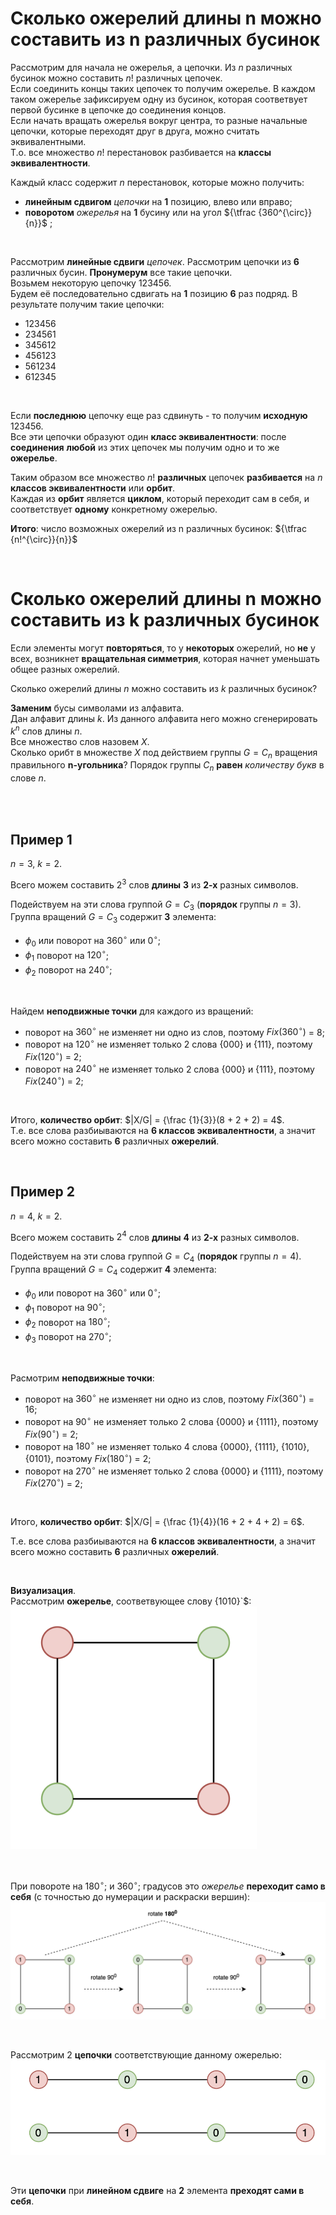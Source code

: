 # Сколько ожерелий длины n можно составить из n различных бусинок
Рассмотрим для начала не ожерелья, а цепочки. Из $`n`$ различных бусинок можно составить $`n!`$ различных цепочек.<br>
Если соединить концы таких цепочек то получим ожерелье. В каждом таком ожерелье зафиксируем одну из бусинок, которая соответвует первой бусинке в цепочке до соединения концов.<br>
Если начать вращать ожерелья вокруг центра, то разные начальные цепочки, которые переходят друг в друга, можно считать эквивалентными.<br>
Т.о. все множество $`n!`$ перестановок разбивается на **классы эквивалентности**.<br>

Каждый класс содержит $`n`$ перестановок, которые можно получить:
- **линейным сдвигом** *цепочки* на **1** позицию, влево или вправо;
- **поворотом** *ожерелья* на **1** бусину или на угол $`{\tfrac {360^{\circ}}{n}}`$ ;

<br>

Рассмотрим **линейные сдвиги** *цепочек*. Рассмотрим цепочки из **6** различных бусин. **Пронумерум** все такие цепочки.<br>
Возьмем некоторую цепочку $`123456`$.<br>
Будем её последовательно сдвигать на **1** позицию **6** раз подряд. В результате получим такие цепочки:
- $`123456`$
- $`234561`$
- $`345612`$
- $`456123`$
- $`561234`$
- $`612345`$

<br>

Если **последнюю** цепочку еще раз сдвинуть - то получим **исходную** $`123456`$.<br>
Все эти цепочки образуют один **класс эквивалентности**: после **соединения** **любой** из этих цепочек мы получим одно и то же **ожерелье**.<br>

Таким образом все множество $`n!`$ **различных** цепочек **разбивается** на $`n`$ **классов эквивалентности** или **орбит**.<br>
Каждая из **орбит** является **циклом**, который переходит сам в себя, и соответствует **одному** конкретному ожерелью.<br>

**Итого**: число возможных ожерелий из n различных бусинок: $`{\tfrac {n!^{\circ}}{n}}`$

<br>

# Сколько ожерелий длины n можно составить из k различных бусинок
Если элементы могут **повторяться**, то у **некоторых** ожерелий, но **не** у всех, возникнет **вращательная симметрия**, которая начнет уменьшать общее разных ожерелий.<br>

Сколько ожерелий длины $`n`$ можно составить из $`k`$ различных бусинок?

**Заменим** бусы символами из алфавита.<br>
Дан алфавит длины $`k`$. Из данного алфавита него можно сгенерировать $`k^{n}`$ слов длины $`n`$.<br>
Все множество слов назовем $`X`$.<br>
Сколько орибт в множестве $`X`$ под действием группы $`G = C_{n}`$ вращения правильного **n-угольника**? Порядок группы $`C_{n}`$ **равен** *количеству букв* в слове $`n`$.<br>
<br>

<br>

## Пример 1
$`n=3`$, $`k=2`$.<br>

Всего можем составить $`2^{3}`$ слов **длины** **3** из **2-х** разных символов.<br>

Подействуем на эти слова группой $`G = C_{3}`$ (**порядок** группы $`n=3`$). Группа вращений $`G = C_{3}`$ содержит **3** элемента:
- $`\phi_{0}`$ или поворот на $`360^{\circ}`$ или $`0^{\circ}`$;
- $`\phi_{1}`$ поворот на $`120^{\circ}`$;
- $`\phi_{2}`$ поворот на $`240^{\circ}`$;

<br>

Найдем **неподвижные точки** для каждого из вращений:
- поворот на $`360^{\circ}`$ не изменяет ни одно из слов, поэтому $`Fix(360^{\circ})`$ = 8;
- поворот на $`120^{\circ}`$ не изменяет только 2 слова $`\{000\}`$ и $`\{111\}`$, поэтому $`Fix(120^{\circ})`$ = 2;
- поворот на $`240^{\circ}`$ не изменяет только 2 слова $`\{000\}`$ и $`\{111\}`$, поэтому $`Fix(240^{\circ})`$ = 2;

<br>

Итого, **количество орбит**: $`|X/G| = {\frac {1}{3}}(8 + 2 + 2) = 4`$.<br>
Т.е. все слова разбиываются на **6 классов эквивалентности**, а значит всего можно составить **6** различных **ожерелий**.<br>

<br>

## Пример 2
$`n=4`$, $`k=2`$.<br>

Всего можем составить $`2^{4}`$ слов **длины** **4** из **2-х** разных символов.<br>

Подействуем на эти слова группой $`G = C_{4}`$ (**порядок** группы $`n=4`$). Группа вращений $`G = C_{4}`$ содержит **4** элемента:
- $`\phi_{0}`$ или поворот на $`360^{\circ}`$ или $`0^{\circ}`$;
- $`\phi_{1}`$ поворот на $`90^{\circ}`$;
- $`\phi_{2}`$ поворот на $`180^{\circ}`$;
- $`\phi_{3}`$ поворот на $`270^{\circ}`$;

<br>

Расмотрим **неподвижные точки**:
- поворот на $`360^{\circ}`$ не изменяет ни одно из слов, поэтому $`Fix(360^{\circ})`$ = 16;
- поворот на $`90^{\circ}`$ не изменяет только 2 слова $`\{0000\}`$ и $`\{1111\}`$, поэтому $`Fix(90^{\circ})`$ = 2;
- поворот на $`180^{\circ}`$ не изменяет только 4 слова $`\{0000\}`$, $`\{1111\}`$, $`\{1010\}`$, $`\{0101\}`$, поэтому $`Fix(180^{\circ})`$ = 2;
- поворот на $`270^{\circ}`$ не изменяет только 2 слова $`\{0000\}`$ и $`\{1111\}`$, поэтому $`Fix(270^{\circ})`$ = 2;

<br>

Итого, **количество орбит**: $`|X/G| = {\frac {1}{4}}(16 + 2 + 4 + 2) = 6`$.<br>

Т.е. все слова разбиываются на **6 классов эквивалентности**, а значит всего можно составить **6** различных **ожерелий**.<br>

<br>

**Визуализация**.<br>
Рассмотрим **ожерелье**, соответвующее слову $`\{1010\}`$`$:
![necklace_3](/img/necklace_3.png)

<br>

При повороте на $`180^{\circ}`$; и $`360^{\circ}`$; градусов это *ожерелье* **переходит само в себя** (с точностью до нумерации и раскраски вершин):
![necklace_3](/img/necklace_1.png)

<br>

Рассмотрим 2 **цепочки** соответствующие данному ожерелью:
![necklace_3](/img/necklace_2.png)

<br>

Эти **цепочки** при **линейном сдвиге** на **2** элемента **преходят сами в себя**.<br>
